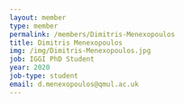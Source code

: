 ```yaml
---
layout: member
type: member
permalink: /members/Dimitris-Menexopoulos
title: Dimitris Menexopoulos
img: /img/Dimitris-Menexopoulos.jpg
job: IGGI PhD Student
year: 2020
job-type: student
email: d.menexopoulos@qmul.ac.uk
---
```

